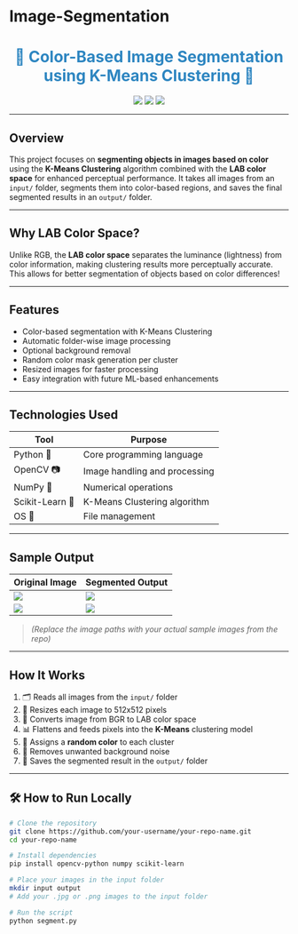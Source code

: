 # Image-Segmentation
<h1 align="center" style="color:#2E86C1">🎯 Color-Based Image Segmentation using K-Means Clustering 🎯</h1>

<p align="center">
  <img src="https://img.shields.io/badge/Language-Python-blue?style=for-the-badge">
  <img src="https://img.shields.io/badge/OpenCV-4.x-red?style=for-the-badge">
  <img src="https://img.shields.io/badge/Scikit--Learn-yellow?style=for-the-badge">
</p>

---

##  Overview

This project focuses on **segmenting objects in images based on color** using the **K-Means Clustering** algorithm combined with the **LAB color space** for enhanced perceptual performance. It takes all images from an `input/` folder, segments them into color-based regions, and saves the final segmented results in an `output/` folder.

---

##  Why LAB Color Space?

Unlike RGB, the **LAB color space** separates the luminance (lightness) from color information, making clustering results more perceptually accurate. This allows for better segmentation of objects based on color differences!

---

##  Features

-  Color-based segmentation with K-Means Clustering  
-  Automatic folder-wise image processing  
-  Optional background removal  
-  Random color mask generation per cluster  
-  Resized images for faster processing  
-  Easy integration with future ML-based enhancements

---

##  Technologies Used

| Tool         | Purpose                         |
|--------------|---------------------------------|
| Python 🐍     | Core programming language       |
| OpenCV 📷     | Image handling and processing   |
| NumPy 🔢      | Numerical operations            |
| Scikit-Learn 🤖 | K-Means Clustering algorithm   |
| OS 📂         | File management                 |

---

##  Sample Output

| Original Image | Segmented Output |
|----------------|------------------|
| ![](input/sample1.jpg) | ![](output/output_sample1.jpg) |
| ![](input/sample2.jpg) | ![](output/output_sample2.jpg) |

> *(Replace the image paths with your actual sample images from the repo)*

---

##  How It Works

1. 🗂️ Reads all images from the `input/` folder  
2. 📏 Resizes each image to 512x512 pixels  
3. 🌈 Converts image from BGR to LAB color space  
4. 📊 Flattens and feeds pixels into the **K-Means** clustering model  
5. 🎨 Assigns a **random color** to each cluster  
6. 🧽 Removes unwanted background noise  
7. 💾 Saves the segmented result in the `output/` folder

---

## 🛠️ How to Run Locally

```bash
# Clone the repository
git clone https://github.com/your-username/your-repo-name.git
cd your-repo-name

# Install dependencies
pip install opencv-python numpy scikit-learn

# Place your images in the input folder
mkdir input output
# Add your .jpg or .png images to the input folder

# Run the script
python segment.py
